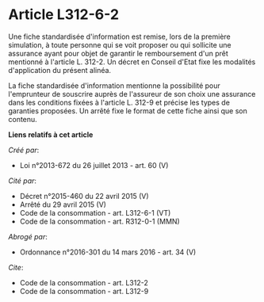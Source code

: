 # Article L312-6-2

Une fiche standardisée d'information est remise, lors de la première simulation, à toute personne qui se voit proposer ou qui
sollicite une assurance ayant pour objet de garantir le remboursement d'un prêt mentionné à l'article L. 312-2. Un décret en
Conseil d'Etat fixe les modalités d'application du présent alinéa. 

La fiche standardisée d'information mentionne la possibilité pour l'emprunteur de souscrire auprès de l'assureur de son choix
une assurance dans les conditions fixées à l'article L. 312-9 et précise les types de garanties proposées. Un arrêté fixe le
format de cette fiche ainsi que son contenu.

**Liens relatifs à cet article**

_Créé par_:

  - Loi n°2013-672 du 26 juillet 2013 - art. 60 (V)

_Cité par_:

  - Décret n°2015-460 du 22 avril 2015 (V)
  - Arrêté du 29 avril 2015 (V)
  - Code de la consommation - art. L312-6-1 (VT)
  - Code de la consommation - art. R312-0-1 (MMN)

_Abrogé par_:

  - Ordonnance n°2016-301 du 14 mars 2016 - art. 34 (V)

_Cite_:

  - Code de la consommation - art. L312-2
  - Code de la consommation - art. L312-9
